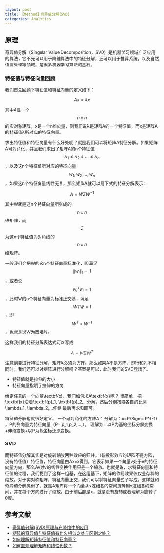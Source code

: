 ```yaml
---
layout: post
title: 【Method】奇异值分解(SVD)
categories: Analytics
---
```


## 原理

奇异值分解（Singular Value Decomposition，SVD）是机器学习领域广泛应用的算法，它不光可以用于降维算法中的特征分解，还可以用于推荐系统，以及自然语言处理等领域。是很多机器学习算法的基石。

### 特征值与特征向量回顾

我们首先回顾下特征值和特征向量的定义如下：

$$Ax = \lambda x$$

其中A是一个$$n \times n$$的实对称矩阵，x是一个n维向量，则我们说λ是矩阵A的一个特征值，而x是矩阵A的特征值λ所对应的特征向量。

求出特征值和特征向量有什么好处呢？就是我们可以将矩阵A特征分解。如果矩阵A可对角化，并且我们求出了矩阵A的n个特征值$$\lambda_1 \leq \lambda_2 \leq ... \leq \lambda_n$$，以及这n个特征值所对应的特征向量$${w_1, w_2,...,w_n}$$，如果这n个特征向量线性无关，那么矩阵A就可以用下式的特征分解表示：

$$ A=W\Sigma W^{-1}$$

其中W就是这n个特征向量所张成的$$n \times n$$维矩阵，而$$\Sigma$$为这n个特征值为对角线的$$n \times n$$维矩阵。

一般我们会把W的这n个特征向量标准化，即满足$$\| w_i \|_2 = 1$$，或者说$$w_i^Tw_i=1$$，此时W的n个特征向量为标准正交基，满足$$WTW=I$$，即$$W^T=W^{-1}$$，也就是说W为酉矩阵。

这样我们的特征分解表达式可以写成

$$A=W\Sigma W^T$$

注意到要进行特征分解，矩阵A必须为方阵。那么如果A不是方阵，即行和列不相同时，我们还可以对矩阵进行分解吗？答案是可以，此时我们的SVD登场了。

- 特征值就是拉伸的大小
- 特征向量指明了拉伸的方向

给定任意的一个向量\textbf{x}，我们如何求A\textbf{x}呢？ 很简单，把\textbf{x}沿着\textbf{p}_1, \textbf{p}_2,...分解，然后分别按照各自的比例\lambda_1, \lambda_2,...伸缩 最后再求和即可。

特征值分解也就很好定义。 一个可对角化的方阵A：
分解为：A=P\Sigma P^{-1} ，P的列向量为特征向量（P=[p_1,p_2,...]）。
理解为：以P为基的坐标分解变换+伸缩变换+以P为基坐标还原变换。


### SVD 

而特征值分解其实是对旋转缩放两种效应的归并。（有投影效应的矩阵不是方阵，没有特征值）特征值，特征向量由Ax=x得到，它表示如果一个向量v处于A的特征向量方向，那么Av对v的线性变换作用只是一个缩放。也就是说，求特征向量和特征值的过程，我们找到了这样一组基，在这组基下，矩阵的作用效果仅仅是存粹的缩放。对于实对称矩阵，特征向量正交，我们可以将特征向量式子写成，这样就和奇异值分解类似了，就是A矩阵将一个向量从x这组基的空间旋转到x这组基的空间，并在每个方向进行了缩放，由于前后都是x，就是没有旋转或者理解为旋转了0度。


## 参考文献

- [奇异值分解(SVD)原理与在降维中的应用](https://www.cnblogs.com/pinard/p/6251584.html)
- [矩阵的奇异值与特征值有什么相似之处与区别之处？](https://www.zhihu.com/question/19666954/answer/54788626)
- [如何理解矩阵特征值和特征向量？](https://www.matongxue.com/madocs/228.html)
- [如何直观理解矩阵和线性代数？](https://www.zhihu.com/question/21082351/answer/19055262)
